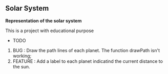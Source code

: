 ## Solar System ##

__Representation of the solar system__

This is a project with educational purpose

* TODO
1) BUG : Draw the path lines of each planet. The function drawPath isn't working;
2) FEATURE : Add a label to each planet indicatind the current distance to the sun.